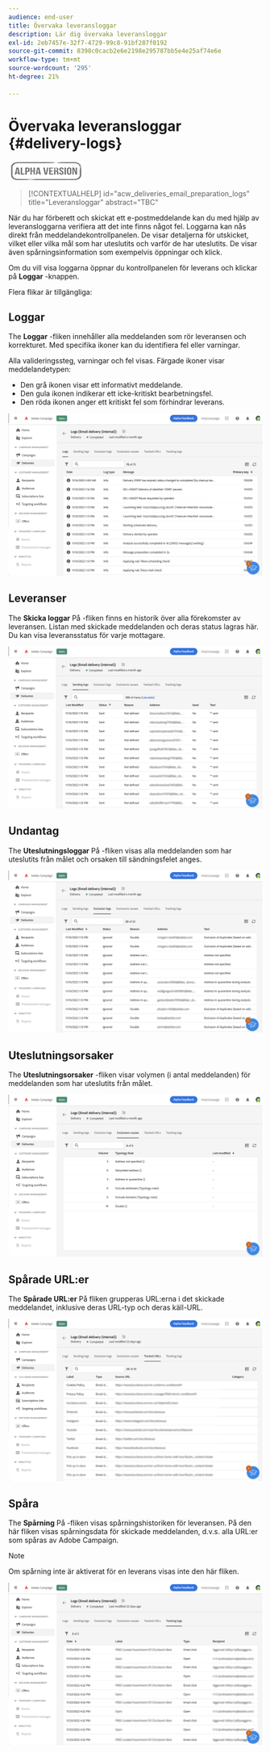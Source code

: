 ```yaml
---
audience: end-user
title: Övervaka leveransloggar
description: Lär dig övervaka leveransloggar
exl-id: 2eb7457e-32f7-4729-99c8-91bf287f0192
source-git-commit: 8398c0cacb2e6e2198e295787bb5e4e25af74e6e
workflow-type: tm+mt
source-wordcount: '295'
ht-degree: 21%

---
```


# Övervaka leveransloggar {#delivery-logs}

![](../assets/do-not-localize/badge.png)

>[!CONTEXTUALHELP]
>id="acw_deliveries_email_preparation_logs"
>title="Leveransloggar"
>abstract="TBC"

När du har förberett och skickat ett e-postmeddelande kan du med hjälp av leveransloggarna verifiera att det inte finns något fel. Loggarna kan nås direkt från meddelandekontrollpanelen. De visar detaljerna för utskicket, vilket eller vilka mål som har uteslutits och varför de har uteslutits. De visar även spårningsinformation som exempelvis öppningar och klick.

Om du vill visa loggarna öppnar du kontrollpanelen för leverans och klickar på **Loggar** -knappen.

Flera flikar är tillgängliga:

## Loggar

The **Loggar** -fliken innehåller alla meddelanden som rör leveransen och korrekturet. Med specifika ikoner kan du identifiera fel eller varningar.    

Alla valideringssteg, varningar och fel visas. Färgade ikoner visar meddelandetypen:

* Den grå ikonen visar ett informativt meddelande.
* Den gula ikonen indikerar ett icke-kritiskt bearbetningsfel.
* Den röda ikonen anger ett kritiskt fel som förhindrar leverans.

![](assets/logs.png)

## Leveranser

The **Skicka loggar** På -fliken finns en historik över alla förekomster av leveransen. Listan med skickade meddelanden och deras status lagras här.        Du kan visa leveransstatus för varje mottagare.

![](assets/logs2.png)

## Undantag

The **Uteslutningsloggar** På -fliken visas alla meddelanden som har uteslutits från målet och orsaken till sändningsfelet anges.

![](assets/logs3.png)

## Uteslutningsorsaker

The **Uteslutningsorsaker** -fliken visar volymen (i antal meddelanden) för meddelanden som har uteslutits från målet.

![](assets/logs4.png)

## Spårade URL:er

The **Spårade URL:er** På fliken grupperas URL:erna i det skickade meddelandet, inklusive deras URL-typ och deras käll-URL.

![](assets/logs5.png)

## Spåra

The **Spårning** På -fliken visas spårningshistoriken för leveransen. På den här fliken visas spårningsdata för skickade meddelanden, d.v.s. alla URL:er som spåras av Adobe Campaign.

>[!NOTE]
>
>Om spårning inte är aktiverat för en leverans visas inte den här fliken.

![](assets/logs6.png)
